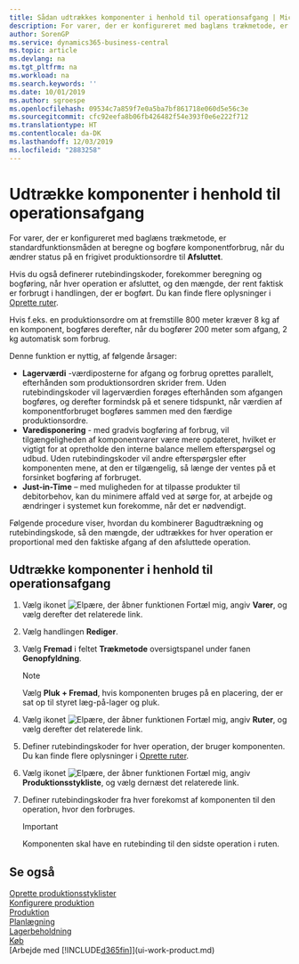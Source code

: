 ```yaml
---
title: Sådan udtrækkes komponenter i henhold til operationsafgang | Microsoft Docs
description: For varer, der er konfigureret med baglæns trækmetode, er standardfunktionsmåden at beregne og bogføre komponentforbrug, når du ændrer status på en frigivet produktionsordre til **Afsluttet**. Du kan finde flere oplysninger i Trækmetode.
author: SorenGP
ms.service: dynamics365-business-central
ms.topic: article
ms.devlang: na
ms.tgt_pltfrm: na
ms.workload: na
ms.search.keywords: ''
ms.date: 10/01/2019
ms.author: sgroespe
ms.openlocfilehash: 09534c7a859f7e0a5ba7bf861718e060d5e56c3e
ms.sourcegitcommit: cfc92eefa8b06fb426482f54e393f0e6e222f712
ms.translationtype: HT
ms.contentlocale: da-DK
ms.lasthandoff: 12/03/2019
ms.locfileid: "2883258"
---
```

# <a name="flush-components-according-to-operation-output"></a>Udtrække komponenter i henhold til operationsafgang
For varer, der er konfigureret med baglæns trækmetode, er standardfunktionsmåden at beregne og bogføre komponentforbrug, når du ændrer status på en frigivet produktionsordre til **Afsluttet**.  

Hvis du også definerer rutebindingskoder, forekommer beregning og bogføring, når hver operation er afsluttet, og den mængde, der rent faktisk er forbrugt i handlingen, der er bogført. Du kan finde flere oplysninger i [Oprette ruter](production-how-to-create-routings.md).  

Hvis f.eks. en produktionsordre om at fremstille 800 meter kræver 8 kg af en komponent, bogføres derefter, når du bogfører 200 meter som afgang, 2 kg automatisk som forbrug.  

Denne funktion er nyttig, af følgende årsager:  

-   **Lagerværdi** -værdiposterne for afgang og forbrug oprettes parallelt, efterhånden som produktionsordren skrider frem. Uden rutebindingskoder vil lagerværdien forøges efterhånden som afgangen bogføres, og derefter formindsk på et senere tidspunkt, når værdien af komponentforbruget bogføres sammen med den færdige produktionsordre.  
-   **Varedisponering** - med gradvis bogføring af forbrug, vil tilgængeligheden af komponentvarer være mere opdateret, hvilket er vigtigt for at opretholde den interne balance mellem efterspørgsel og udbud. Uden rutebindingskoder vil andre efterspørgsler efter komponenten mene, at den er tilgængelig, så længe der ventes på et forsinket bogføring af forbruget.  
-   **Just-in-Time** – med muligheden for at tilpasse produkter til debitorbehov, kan du minimere affald ved at sørge for, at arbejde og ændringer i systemet kun forekomme, når det er nødvendigt.  

Følgende procedure viser, hvordan du kombinerer Bagudtrækning og rutebindingskode, så den mængde, der udtrækkes for hver operation er proportional med den faktiske afgang af den afsluttede operation.  

## <a name="to-flush-components-according-to-operation-output"></a>Udtrække komponenter i henhold til operationsafgang  
1.  Vælg ikonet ![Elpære, der åbner funktionen Fortæl mig](media/ui-search/search_small.png "Fortæl mig, hvad du vil foretage dig"), angiv **Varer**, og vælg derefter det relaterede link.  
2.  Vælg handlingen **Rediger**.  
3.  Vælg **Fremad** i feltet **Trækmetode** oversigtspanel under fanen **Genopfyldning**.  

    > [!NOTE]  
    >  Vælg **Pluk + Fremad**, hvis komponenten bruges på en placering, der er sat op til styret læg-på-lager og pluk.  

4.  Vælg ikonet ![Elpære, der åbner funktionen Fortæl mig](media/ui-search/search_small.png "Fortæl mig, hvad du vil foretage dig"), angiv **Ruter**, og vælg derefter det relaterede link.  
5.  Definer rutebindingskoder for hver operation, der bruger komponenten. Du kan finde flere oplysninger i [Oprette ruter](production-how-to-create-routings.md).  
6.  Vælg ikonet ![Elpære, der åbner funktionen Fortæl mig](media/ui-search/search_small.png "Fortæl mig, hvad du vil foretage dig"), angiv **Produktionsstykliste**, og vælg dernæst det relaterede link.  
7.  Definer rutebindingskoder fra hver forekomst af komponenten til den operation, hvor den forbruges.

    > [!IMPORTANT]  
    >  Komponenten skal have en rutebinding til den sidste operation i ruten.  

## <a name="see-also"></a>Se også  
[Oprette produktionsstyklister](production-how-to-create-production-boms.md)  
[Konfigurere produktion](production-configure-production-processes.md)  
[Produktion](production-manage-manufacturing.md)    
[Planlægning](production-planning.md)   
[Lagerbeholdning](inventory-manage-inventory.md)  
[Køb](purchasing-manage-purchasing.md)  
[Arbejde med [!INCLUDE[d365fin](includes/d365fin_md.md)]](ui-work-product.md)
